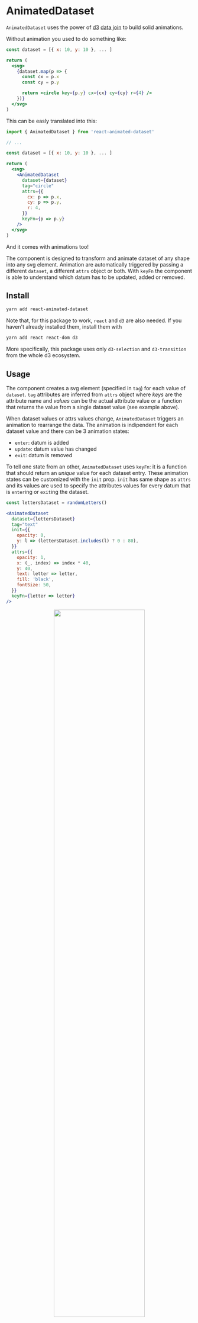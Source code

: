 # AnimatedDataset

`AnimatedDataset` uses the power of [d3](https://d3js.org) [data join](https://github.com/d3/d3-selection#joining-data) to build solid animations.

Without animation you used to do something like:

```jsx
const dataset = [{ x: 10, y: 10 }, ... ]

return (
  <svg>
    {dataset.map(p => {
      const cx = p.x
      const cy = p.y

      return <circle key={p.y} cx={cx} cy={cy} r={4} />
    })}
  </svg>
)
```

This can be easly translated into this:

```jsx
import { AnimatedDataset } from 'react-animated-dataset'

// ...

const dataset = [{ x: 10, y: 10 }, ... ]

return (
  <svg>
    <AnimatedDataset
      dataset={dataset}
      tag="circle"
      attrs={{
        cx: p => p.x,
        cy: p => p.y,
        r: 4,
      }}
      keyFn={p => p.y}
    />
  </svg>
)
```

And it comes with animations too!

The component is designed to transform and animate dataset of any shape into any svg element. Animation are automatically triggered by passing a different `dataset`, a different `attrs` object or both. With `keyFn` the component is able to understand which datum has to be updated, added or removed.

## Install

```bash
yarn add react-animated-dataset
```

Note that, for this package to work, `react` and `d3` are also needed. If you haven't already installed them, install them with

```bash
yarn add react react-dom d3
```

More specifically, this package uses only `d3-selection` and `d3-transition` from the whole d3 ecosystem.

## Usage

The component creates a svg element (specified in `tag`) for each value of `dataset`. `tag` attributes are inferred from `attrs` object where _keys_ are the attribute name and _values_ can be the actual attribute value or a function that returns the value from a single dataset value (see example above).

When dataset values or attrs values change, `AnimatedDataset` triggers an animation to rearrange the data. The animation is indipendent for each dataset value and there can be 3 animation states:

- `enter`: datum is added
- `update`: datum value has changed
- `exit`: datum is removed

To tell one state from an other, `AnimatedDataset` uses `keyFn`: it is a function that should return an _unique_ value for each dataset entry. These animation states can be customized with the `init` prop. `init` has same shape as `attrs` and its values are used to specify the attributes values for every datum that is `enter`ing or `exit`ing the dataset.

```jsx
const lettersDataset = randomLetters()

<AnimatedDataset
  dataset={lettersDataset}
  tag="text"
  init={{
    opacity: 0,
    y: l => (lettersDataset.includes(l) ? 0 : 80),
  }}
  attrs={{
    opacity: 1,
    x: (_, index) => index * 40,
    y: 40,
    text: letter => letter,
    fill: 'black',
    fontSize: 50,
  }}
  keyFn={letter => letter}
/>
```

<p align="center">
  <img align="middle" src="docs/randomletters.gif" width="70%" />
</p>

In the example above, `opacity: 0` and `y` function in `init` are used for every entering and exiting letters.

### Use case: Linechart with d3

In this next example we will draw a simple line chart, with circles for each data point and a grid with only horizontal lines. Starting from a dataset of type `Array<{x: number, y: number}>`, we can use _d3.scaleLinear_ and _d3.line_ as a utility to map data points to coordinates and to create the shape of the path.

```jsx
// Initial setup

const xScale = d3
  .scaleLinear()
  .domain(xDomain)
  .range([0, WIDTH])

const yScale = d3
  .scaleLinear()
  .domain(yDomain)
  .range([HEIGHT, 0])

const lineGenerator = d3
  .line()
  .x(p => xScale(p.x))
  .y(p => yScale(p.y))


// To draw the horizontal grid we use yScale.ticks as dataset.
// To highlight the line relative to value 0 we can check tick
// value in 'stroke-width' and 'opacity'.

<AnimatedDataset
  dataset={yScale.ticks(10)}
  tag="line"
  init={{ opacity: 0 }}
  attrs={{
    x1: xScale.range()[0],
    x2: xScale.range()[1],
    y1: tick => yScale(tick),
    y2: tick => yScale(tick),
    stroke: 'lightgrey',
    strokeWidth: tick => (tick === 0 ? 2 : 1),
    opacity: tick => (tick === 0 ? 1 : 0.5),
  }}
  keyFn={tick => tick}
/>


// Next we draw the linechart using a single path. To get a single
// path out of AnimatadDataset we need to wrap our dataset in
// an array and set d attribute to the lineGenerator.

<AnimatedDataset
  dataset={[dataset]}
  tag="path"
  attrs={{
    d: lineGenerator,
    fill: "none",
    stroke: "darkgrey"
  }}
  keyFn={(_, i) => i}
/>


// Finally we add circles for every data point. As for
// grid, we use xScale and yScale to calculate the actual
// position. We can also change fill according to y value.

<AnimatedDataset
  dataset={dataset}
  tag="circle"
  attrs={{
    opacity: 1,
    cx: p => xScale(p.x),
    cy: p => yScale(p.y),
    fill: p => (p.y >= 0 ? "green" : "red"),
    r: 3
  }}
  keyFn={(_, i) => i}
/>
```

<p align="center">
  <img align="middle" src="docs/linechart_initial.jpg" width="80%" />
</p>

Whenever `dataset`, `xRange` or `yRange` change, we have smooth animations.

<p align="center">
  <img align="middle" src="docs/linechart.gif" width="80%" />
</p>

As it can be seen in the result, `AnimatedDataset` supports _path morphing_ and _color interpolation_. Also, thanks to the combination of grid `keyFn` and `init` props, the component knows which line to move and which to fade in/out.

## Props

<h3 id="dataset">
  <a  href="#dataset">#</a> dataset
</h3>

- **Required**
- Type: `Array<any>`

<h3 id="attrs">
  <a  href="#attrs">#</a> attrs
</h3>

- **Required**
- Type: `{[key: string]: number | string | ((datum: any, index: number, nodes: Array<SVGElement>) => number | string)}`

`attrs` keys should be an attribute name for given `tag`. They can be kebab-case (`stroke-width`) or camel case (`strokeWidth`).

`attrs` values should be the actual value or a function to calculate the value. Function accepts as parameter a single datum, its index and the array of rendered svg elements (the d3 selection).

```jsx
<AnimatedDataset
  attrs={{
    stroke: 'black',
    strokeWidth: datum => datum.someValue * 10,
    'font-size': 15,
    fill: (datum, index, nodes) => ...
  }}
/>
```

It also accepts events listener. They can be in kebab-case (`on-mouseover`) or camel case (`onMouseOver`).

```jsx
<AnimatedDataset
  events={{
    'on-click': (mouseEvent, datum) => console.log(datum),
    onMouseOver: (mouseEvent, datum) => ...
  }}
/>
```

<h3 id="tag">
  <a  href="#tag">#</a> tag
</h3>

- Type: `string`
- Default: `"rect"`

Any valid svg tag name.

<h3 id="keyFn">
  <a  href="#keyFn">#</a> keyFn
</h3>

- Type: `(datum: any, index: number, nodes: Array<SVGElement>) => any`
- Default: `datum => datum.key`

A function that identifies dataset values. It should return an unique value for each datum.

<h3 id="init">
  <a  href="#init">#</a> init
</h3>

- Type: `{[key: string]: number | string | ((datum: any, index: number, nodes: Array<SVGElement>) => number | string)}`

Same as [attrs](#-attrs). `init` values are used to animate entering and exiting values. It doesn't support event listeners.

<h3 id="disableAnimation">
  <a  href="#disableAnimation">#</a> disableAnimation
</h3>

- Type: `boolean`
- Default: `false`

If `true` animation is disabled and the data is updated immediately.

<h3 id="duration">
  <a  href="#duration">#</a> duration
</h3>

- Type: `number | (datum: any, index: number , nodes: Array<SVGElement>) => number`
- Default: `1000`

The animation duration in milliseconds.

<h3 id="delay">
  <a  href="#delay">#</a> delay
</h3>

- Type: `number | (datum: any, index: number , nodes: Array<SVGElement>) => number`
- Default: `0`

The animation delay in milliseconds.

## Contributing

If you make some edits and wish to test them locally you can run `yarn test`.

To publish run `yarn release`.
